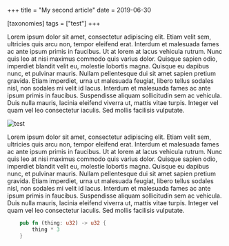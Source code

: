 +++
title = "My second article"
date = 2019-06-30

[taxonomies]
tags = ["test"]
+++

Lorem ipsum dolor sit amet, consectetur adipiscing elit. Etiam velit sem, ultricies quis arcu non, tempor eleifend erat. Interdum et malesuada fames ac ante ipsum primis in faucibus. Ut at lorem at lacus vehicula rutrum. Nunc quis leo at nisi maximus commodo quis varius dolor. Quisque sapien odio, imperdiet blandit velit eu, molestie lobortis magna. Quisque eu dapibus nunc, et pulvinar mauris. Nullam pellentesque dui sit amet sapien pretium gravida. Etiam imperdiet, urna ut malesuada feugiat, libero tellus sodales nisl, non sodales mi velit id lacus. Interdum et malesuada fames ac ante ipsum primis in faucibus. Suspendisse aliquam sollicitudin sem ac vehicula. Duis nulla mauris, lacinia eleifend viverra ut, mattis vitae turpis. Integer vel quam vel leo consectetur iaculis. Sed mollis facilisis vulputate.

<!-- more -->

![test](http://placekitten.com/200/300)

Lorem ipsum dolor sit amet, consectetur adipiscing elit. Etiam velit sem, ultricies quis arcu non, tempor eleifend erat. Interdum et malesuada fames ac ante ipsum primis in faucibus. Ut at lorem at lacus vehicula rutrum. Nunc quis leo at nisi maximus commodo quis varius dolor. Quisque sapien odio, imperdiet blandit velit eu, molestie lobortis magna. Quisque eu dapibus nunc, et pulvinar mauris. Nullam pellentesque dui sit amet sapien pretium gravida. Etiam imperdiet, urna ut malesuada feugiat, libero tellus sodales nisl, non sodales mi velit id lacus. Interdum et malesuada fames ac ante ipsum primis in faucibus. Suspendisse aliquam sollicitudin sem ac vehicula. Duis nulla mauris, lacinia eleifend viverra ut, mattis vitae turpis. Integer vel quam vel leo consectetur iaculis. Sed mollis facilisis vulputate.

```rust
    pub fn (thing: u32) -> u32 {
        thing * 3
    }
```
